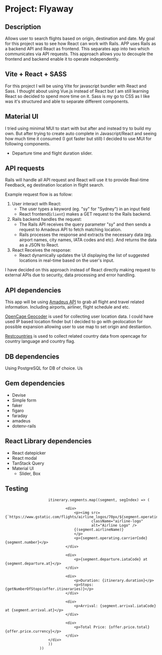 # Project: Flyaway

## Description
Allows user to search flights based on origin, destination and date. My goal for this project was to see how React can work with Rails.
APP uses Rails as a backend API and React as frontend. This separates app into two which communicates via API requests. This approach allows you to decouple the frontend and backend enable it to operate independently. 

## Vite + React + SASS
For this project I will be using Vite for javascript bundler with React and Sass.
I thought about using Vue.js instead of React but I am still learning React so decided to spend more time on it. 
Sass is my go to CSS as I like was it's structured and able to separate different components. 

## Material UI
I tried using minimal MUI to start with but after and instead try to build my own. But after trying to create auto complete in Javascript/React and seeing how much time it consumed (I got faster but still) I decided to use MUI for following components.
- Departure time and flight duration slider. 

## API requests
Rails will handle all API request and React will use it to provide Real-time Feedback, eg destination location in flight search.

Example request flow is as follow:
1. User interact with React:
    - The user types a keyword (eg. "sy" for "Sydney") in an input field
    - React frontend(`client`) makes a GET request to the Rails backend.
2. Rails backend handles the request:
    - The Rails API receives the query parameter "sy" and then sends a request to Amadeus API to fetch matching location. 
    - Rails processes the response and extracts the necessary data (eg. airport names, city names, IATA codes and etc). And returns the data as a JSON to React. 
3. React Receives the response:
    - React dynamically updates the UI displaying the list of suggested locations in real-time based on the user's input. 

I have decided on this approach instead of React directly making request to external APIs due to security, data processing and error handling. 

## API dependencies
This app will be using [Amadeus API](https://www.flightapi.io/flight-status-and-tracking-api) to grab all flight and travel related information.
Including airports, airliner, flight schedule and etc. 

[OpenCage Geocoder](https://opencagedata.com/) is used for collecting user location data. I could have used IP based location finder but I decided to go with geolocation for possible expansion allowing user to use map to set origin and destiantion.

[Restcountries](https://restcountires.com) is used to collect related country data from opencage for country language and country flag. 

## DB dependencies
Using PostgreSQL for DB of choice. Us

## Gem dependencies
- Devise
- Simple form
- faker 
- figaro
- faraday
- amadeus
- dotenv-rails

## React Library dependencies
- React datepicker
- React modal
- TanStack Query
- Material UI
    - Slider, Box

## Testing


                        itinerary.segments.map((segment, segIndex) => (

                                <div>
                                    <p><img src={`https://www.gstatic.com/flights/airline_logos/70px/${segment.operating.carrierCode}.png`}
                                            className="airline-logo"
                                            alt="Airline Logo" />
                                    {(segment.airlineName)}
                                    </p>
                                    <p>{segment.operating.carrierCode}{segment.number}</p>
                                </div>

                                <div>
                                    <p>{segment.departure.iataCode} at {segment.departure.at}</p>
                                </div>

                                <div>
                                    <p>Duration: {itinerary.duration}</p>
                                    <p>Stops: {getNumberOfStops(offer.itineraries)}</p>
                                </div>

                                <div>
                                    <p>Arrival: {segment.arrival.iataCode} at {segment.arrival.at}</p>
                                </div>
                                
                                <div>
                                    <p>Total Price: {offer.price.total} {offer.price.currency}</p>
                                </div>
                        </div>
                        ))
                    ))